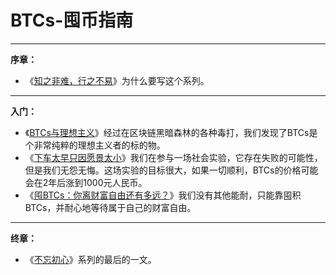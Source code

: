 # BTCs-囤币指南

***

**序章：**

*   《[知之非难，行之不易](xu-zhang)》为什么要写这个系列。

***
**入门：**

*   《[BTCs与理想主义](di-yi-zhang)》经过在区块链黑暗森林的各种毒打，我们发现了BTCs是个非常纯粹的理想主义者的标的物。
*   《[下车太早只因愿景太小](di-er-zhang)》我们在参与一场社会实验，它存在失败的可能性，但是我们无怨无悔。这场实验的目标很大，如果一切顺利，BTCs的价格可能会在2年后涨到1000元人民币。
*   《[囤BTCs：你离财富自由还有多远？](di-san-zhang)》我们没有其他能耐，只能靠囤积BTCs，并耐心地等待属于自己的财富自由。

***
**终章：**

*   《[不忘初心](zhong-zhang)》系列的最后的一文。
